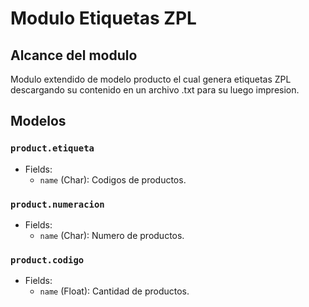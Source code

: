 # Modulo Etiquetas ZPL

## Alcance del modulo

Modulo extendido de modelo producto el cual genera etiquetas ZPL descargando  su contenido en un archivo .txt para su luego impresion. 

## Modelos 

### `product.etiqueta`
- Fields:
  - `name` (Char): Codigos de productos.

### `product.numeracion`
- Fields:
  - `name` (Char): Numero de productos.

### `product.codigo`
- Fields:
  - `name` (Float): Cantidad de productos.